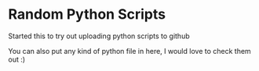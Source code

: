 # Random Python Scripts
Started this to try out uploading python scripts to github

You can also put any kind of python file in here, I would love to check them out :)

